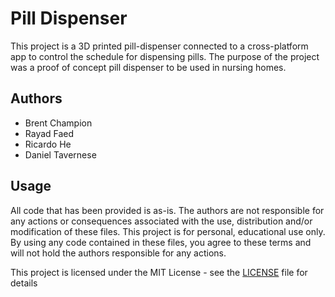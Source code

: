 # Pill Dispenser
This project is a 3D printed pill-dispenser connected to a cross-platform app to control the schedule for dispensing pills.
The purpose of the project was a proof of concept pill dispenser to be used in nursing homes.

## Authors
- Brent Champion
- Rayad Faed
- Ricardo He
- Daniel Tavernese

## Usage
All code that has been provided is as-is. The authors are not responsible for any actions or consequences associated with the use, distribution and/or modification of these files. This project is for personal, educational use only. By using any code contained in these files, you agree to these terms and will not hold the authors responsible for any actions.

This project is licensed under the MIT License - see the [LICENSE](https://github.com/bchampp/pill-dispenser/blob/master/LICENSE) file for details
